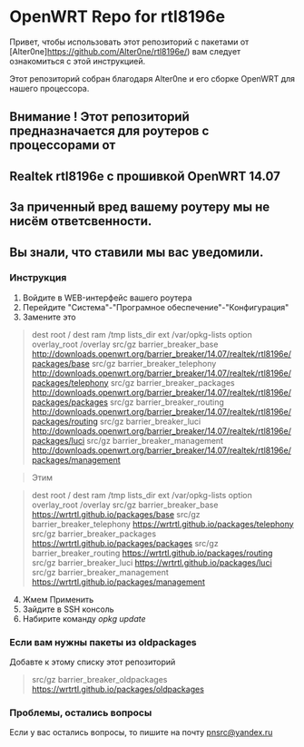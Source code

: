 # OpenWRT Repo for rtl8196e
Привет, чтобы использовать этот репозиторий с пакетами от [Alter0ne]https://github.com/Alter0ne/rtl8196e/) вам следует ознакомиться с этой инструкцией.

Этот репозиторий собран благодаря Alter0ne и его сборке OpenWRT для нашего процессора.

## Внимание ! Этот репозиторий предназначается для роутеров с процессорами от 
## Realtek  rtl8196e с прошивкой OpenWRT 14.07
## За приченный вред вашему роутеру мы не нисём ответсвенности. 
## Вы знали, что ставили мы вас уведомили.

### Инструкция
1. Войдите в WEB-интерфейс вашего роутера
2. Перейдите "Система"-"Програмное обеспечение"-"Конфигурация"
3. Замените это
>dest root /
>dest ram /tmp
>lists_dir ext /var/opkg-lists
>option overlay_root /overlay
>src/gz barrier_breaker_base http://downloads.openwrt.org/barrier_breaker/14.07/realtek/rtl8196e/packages/base
>src/gz barrier_breaker_telephony http://downloads.openwrt.org/barrier_breaker/14.07/realtek/rtl8196e/packages/telephony
>src/gz barrier_breaker_packages http://downloads.openwrt.org/barrier_breaker/14.07/realtek/rtl8196e/packages/packages
>src/gz barrier_breaker_routing http://downloads.openwrt.org/barrier_breaker/14.07/realtek/rtl8196e/packages/routing
>src/gz barrier_breaker_luci http://downloads.openwrt.org/barrier_breaker/14.07/realtek/rtl8196e/packages/luci
>src/gz barrier_breaker_management http://downloads.openwrt.org/barrier_breaker/14.07/realtek/rtl8196e/packages/management

>Этим

>dest root /
>dest ram /tmp
>lists_dir ext /var/opkg-lists
>option overlay_root /overlay
>src/gz barrier_breaker_base https://wrtrtl.github.io/packages/base
>src/gz barrier_breaker_telephony https://wrtrtl.github.io/packages/telephony
>src/gz barrier_breaker_packages https://wrtrtl.github.io/packages/packages
>src/gz barrier_breaker_routing https://wrtrtl.github.io/packages/routing
>src/gz barrier_breaker_luci https://wrtrtl.github.io/packages/luci
>src/gz barrier_breaker_management https://wrtrtl.github.io/packages/management
4. Жмем Применить
5. Зайдите в SSH консоль
6. Набирите команду *opkg update*

### Если вам нужны пакеты из oldpackages
Добавте к этому списку этот репозиторий
> src/gz barrier_breaker_oldpackages https://wrtrtl.github.io/packages/oldpackages

### Проблемы, остались вопросы

Если у вас остались вопросы, то пишите на почту pnsrc@yandex.ru
